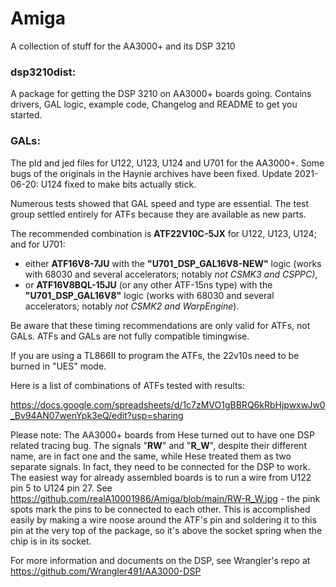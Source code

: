 # Amiga
A collection of stuff for the AA3000+ and its DSP 3210

### dsp3210dist: 

A package for getting the DSP 3210 on AA3000+ boards going. Contains drivers, GAL logic, example code, Changelog and README to get you started.

### GALs: 

The pld and jed files for U122, U123, U124 and U701 for the AA3000+. Some bugs of the originals in the Haynie archives have been fixed. Update 2021-06-20: U124 fixed to make bits actually stick. 

Numerous tests showed that GAL speed and type are essential. The test group settled entirely for ATFs because they are available as new parts.

The recommended combination is **ATF22V10C-5JX** for U122, U123, U124; and for U701: 
- either **ATF16V8-7JU** with the **"U701_DSP_GAL16V8-NEW"** logic (works with 68030 and several accelerators; notably *not CSMK3 and CSPPC)*, 
- or **ATF16V8BQL-15JU** (or any other ATF-15ns type) with the **"U701_DSP_GAL16V8"** logic (works with 68030 and several accelerators; notably *not CSMK2 and WarpEngine*).

Be aware that these timing recommendations are only valid for ATFs, not GALs. ATFs and GALs are not fully compatible timingwise.

If you are using a TL866II to program the ATFs, the 22v10s need to be burned in "UES" mode.

Here is a list of combinations of ATFs tested with results:

https://docs.google.com/spreadsheets/d/1c7zMVO1gBBRQ6kRbHjpwxwJw0_Bv94AN07wenYpk3eQ/edit?usp=sharing

Please note: The AA3000+ boards from Hese turned out to have one DSP related tracing bug. The signals "**RW**" and "**R_W**", despite their different name, are in fact one and the same, while Hese treated them as two separate signals. In fact, they need to be connected for the DSP to work. The easiest way for already assembled boards is to run a wire from U122 pin 5 to U124 pin 27. See https://github.com/realA10001986/Amiga/blob/main/RW-R_W.jpg - the pink spots mark the pins to be connected to each other. This is accomplished easily by making a wire noose around the ATF's pin and soldering it to this pin at the very top of the package, so it's above the socket spring when the chip is in its socket.

For more information and documents on the DSP, see Wrangler's repo at https://github.com/Wrangler491/AA3000-DSP
